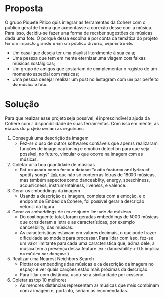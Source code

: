 # Proposta
O grupo Piquete Pitico quis integrar as ferramentas da Cohere com o público geral de forma que aumentasse a conexão desse com a música. 
Para isso, decidiu-se fazer uma forma de receber sugestões de músicas dada uma foto. O porquê dessa escolha é por conta da temática do projeto ter um impacto grande e em um público diverso, seja entre ele:

* Um casal que deseja ter uma playlist literalmente à sua cara;
* Uma pessoa que tem em mente eternizar uma viagem com faixas músicas nostálgicas;
* Um grupo de amigos que gostariam de complementar o registro de um momento especial com músicas;
* Uma pessoa desejar realizar um post no Instagram com um par perfeito de música e foto.

# Solução
Para que realizar esse projeto seja possível, é inprescindível a ajuda da Cohere com a disponibilidade de suas ferramentas. Com isso em mente, as etapas do projeto seriam as seguintes:
1. Conseguir uma descrição da imagem
   * Fez-se o uso de outros softwares confiáveis que apenas realizaram funções de image captioning e emotion detection para que seja possível, no futuro, vincular o que ocorre na imagem com as músicas.
2. Coletar uma boa quantidade de músicas
   * Foi-se usado como fonte o dataset "audio features and lyrics of spotify songs" [link](https://www.kaggle.com/datasets/imuhammad/audio-features-and-lyrics-of-spotify-songs "audio features and lyrics of spotify songs") que não só contém as letras de 18000 músicas, mas também aspectos como danceability,	energy,	speechiness,	acousticness,	instrumentalness,	liveness, e	valence.
3. Gerar os embeddings da imagem
   * Usando a descrição da imagem, completa com a emoção, e o endpoint de Embed da Cohere, foi possível gerar a descrição vetorial da figura.
4. Gerar os embeddings de um conjunto limitado de músicas
   *  Do continguente total, foram geradas embeddings de 5000 músicas que consideram a letra e as características, por exemplo danceability, das músicas.
   *  As caracteristicas estavam em valores decimais, o que pode trazer dificuldade ao modelo para processar. Para lidar com isso, fez-se um valor limitante para cada uma caracteristica que, acima dele, a música tem a presença dessa feature (ex.: danceability > 0.5 implica na música ser dançavel)
5. Realizar uma Nearest Neighbors Search
   * Plottar os embeddings das músicas e da descrição da imagem no espaço e ver quais canções estão mais próximas da descrição.
   * Para lidar com distância, usou-se a similaridade por cosseno.
6. Coletar as top 10 melhores
   * As menores distâncias representam as músicas que mais combinam com a imagem e, portanto, seriam as recomendadas.

